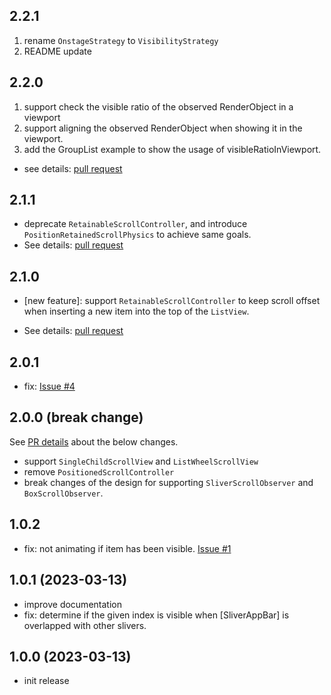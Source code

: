 ## 2.2.1

1. rename `OnstageStrategy` to `VisibilityStrategy`
2. README update

## 2.2.0

1. support check the visible ratio of the observed RenderObject in a viewport
2. support aligning the observed RenderObject when showing it in the viewport.
3. add the GroupList example to show the usage of visibleRatioInViewport.

- see details: [pull request](https://github.com/SimonWang9610/indexed_scroll_observer/pull/8)

## 2.1.1

- deprecate `RetainableScrollController`, and introduce `PositionRetainedScrollPhysics` to achieve same goals.
- See details: [pull request](https://github.com/SimonWang9610/indexed_scroll_observer/pull/7)

## 2.1.0

- [new feature]: support `RetainableScrollController` to keep scroll offset when inserting a new item into the top of the `ListView`.

- See details: [pull request](https://github.com/SimonWang9610/indexed_scroll_observer/pull/6)

## 2.0.1

- fix: [Issue #4](https://github.com/SimonWang9610/indexed_scroll_observer/issues/4)

## 2.0.0 (break change)

See [PR details](https://github.com/SimonWang9610/indexed_scroll_observer/issues/2) about the below changes.

- support `SingleChildScrollView` and `ListWheelScrollView`
- remove `PositionedScrollController`
- break changes of the design for supporting `SliverScrollObserver` and `BoxScrollObserver`.

## 1.0.2

- fix: not animating if item has been visible. [Issue #1](https://github.com/SimonWang9610/indexed_scroll_observer/issues/1)

## 1.0.1 (2023-03-13)

- improve documentation
- fix: determine if the given index is visible when [SliverAppBar] is overlapped with other slivers.

## 1.0.0 (2023-03-13)

- init release

